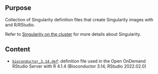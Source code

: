 ## Purpose

Collection of Singularity definition files that create Singularity images with
and R/RStudio.

Refer to [Singularity on the
cluster](https://docs.rc.fas.harvard.edu/kb/singularity-on-the-cluster/) for
more details about Singularity.

## Content

* [`bioconductor_3.14.def`](bioconductor_3.14.def): definition file used in the
    Open OnDemand RStudio Server with R 4.1.4 (Bioconductor 3.14, RStudio
    2022.02.0)
